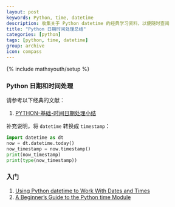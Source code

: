 ```yaml
---
layout: post
keywords: Python, time, datetime
description: 收集关于 Python datetime 的经典学习资料，以便随时查阅
title: "Python 日期时间处理总结"
categories: [python]
tags: [python, time, datetime]
group: archive
icon: compass
---
```

{% include mathsyouth/setup %}


### Python 日期和时间处理

请参考以下经典的文献：

1. [PYTHON-基础-时间日期处理小结](http://www.wklken.me/posts/2015/03/03/python-base-datetime.html#1-datetime)

补充说明，将 `datetime` 转换成 `timestamp`：

```Python
import datetime as dt
now = dt.datetime.today()
now_timestamp = now.timestamp()
print(now_timestamp)
print(type(now_timestamp))
```

### 入门 

1. [Using Python datetime to Work With Dates and Times](https://realpython.com/python-datetime/)
1. [A Beginner’s Guide to the Python time Module](https://realpython.com/python-time-module/)
